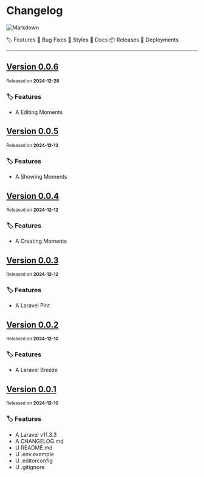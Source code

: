# Changelog

![Markdown](https://img.shields.io/badge/markdown-%23000000.svg?style=for-the-badge&logo=markdown&logoColor=white)

🏷️ Features 🐛 Bug Fixes 💄 Styles 📝 Docs 📦 Releases 🚀 Deployments

---

## [Version 0.0.6](https://github.com/houfei/microblog/tree/v0.0.6)

<sup>Released on **2024-12-28**</sup>

### 🏷️ Features

- A Editing Moments

## [Version 0.0.5](https://github.com/houfei/microblog/tree/v0.0.5)

<sup>Released on **2024-12-13**</sup>

### 🏷️ Features

- A Showing Moments

## [Version 0.0.4](https://github.com/houfei/microblog/tree/v0.0.4)

<sup>Released on **2024-12-12**</sup>

### 🏷️ Features

- A Creating Moments

## [Version 0.0.3](https://github.com/houfei/microblog/tree/v0.0.3)

<sup>Released on **2024-12-12**</sup>

### 🏷️ Features

- A Laravel Pint

## [Version 0.0.2](https://github.com/houfei/microblog/tree/v0.0.2)

<sup>Released on **2024-12-10**</sup>

### 🏷️ Features

- A Laravel Breeze

## [Version 0.0.1](https://github.com/houfei/microblog/tree/v0.0.1)

<sup>Released on **2024-12-10**</sup>

### 🏷️ Features

- A Laravel v11.3.3
- A CHANGELOG.md
- U README.md
- U .env.example
- U .editorconfig
- U .gitignore
